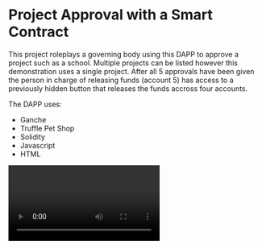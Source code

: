 # Project Approval with a Smart Contract

This project roleplays a governing body using this DAPP to approve a project such as a school. Multiple projects can be listed however this demonstration uses a single project. After all 5 approvals have been given the person in charge of releasing funds (account 5) has access to a previously hidden button that releases the funds accross four accounts.

The DAPP uses:

* Ganche
* Truffle Pet Shop
* Solidity
* Javascript
* HTML

![Project Approval](https://github.com/chrislbryant/Blockchain/blob/main/Project%20Approval%20with%20Solidity%20and%20Truffe/Images/Project%20Approval.mkv)
